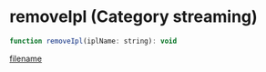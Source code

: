 # removeIpl (Category streaming)

```js
function removeIpl(iplName: string): void
```

[filename](removeIpl_m.md ':include')